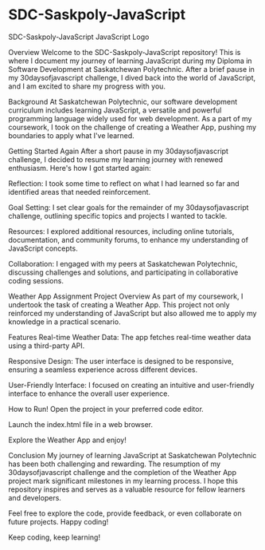 # SDC-Saskpoly-JavaScript
SDC-Saskpoly-JavaScript
JavaScript Logo

Overview
Welcome to the SDC-Saskpoly-JavaScript repository! This is where I document my journey of learning JavaScript during my Diploma in Software Development at Saskatchewan Polytechnic. After a brief pause in my 30daysofjavascript challenge, I dived back into the world of JavaScript, and I am excited to share my progress with you.

Background
At Saskatchewan Polytechnic, our software development curriculum includes learning JavaScript, a versatile and powerful programming language widely used for web development. As a part of my coursework, I took on the challenge of creating a Weather App, pushing my boundaries to apply what I've learned.

Getting Started Again
After a short pause in my 30daysofjavascript challenge, I decided to resume my learning journey with renewed enthusiasm. Here's how I got started again:

Reflection: I took some time to reflect on what I had learned so far and identified areas that needed reinforcement.

Goal Setting: I set clear goals for the remainder of my 30daysofjavascript challenge, outlining specific topics and projects I wanted to tackle.

Resources: I explored additional resources, including online tutorials, documentation, and community forums, to enhance my understanding of JavaScript concepts.

Collaboration: I engaged with my peers at Saskatchewan Polytechnic, discussing challenges and solutions, and participating in collaborative coding sessions.

Weather App Assignment
Project Overview
As part of my coursework, I undertook the task of creating a Weather App. This project not only reinforced my understanding of JavaScript but also allowed me to apply my knowledge in a practical scenario.

Features
Real-time Weather Data: The app fetches real-time weather data using a third-party API.

Responsive Design: The user interface is designed to be responsive, ensuring a seamless experience across different devices.

User-Friendly Interface: I focused on creating an intuitive and user-friendly interface to enhance the overall user experience.

How to Run!
Open the project in your preferred code editor.

Launch the index.html file in a web browser.

Explore the Weather App and enjoy!

Conclusion
My journey of learning JavaScript at Saskatchewan Polytechnic has been both challenging and rewarding. The resumption of my 30daysofjavascript challenge and the completion of the Weather App project mark significant milestones in my learning process. I hope this repository inspires and serves as a valuable resource for fellow learners and developers.

Feel free to explore the code, provide feedback, or even collaborate on future projects. Happy coding!

Keep coding, keep learning!
